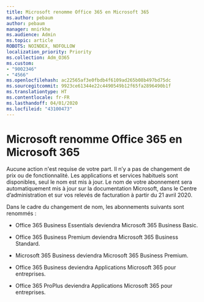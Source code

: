 ```yaml
---
title: Microsoft renomme Office 365 en Microsoft 365
ms.author: pebaum
author: pebaum
manager: mnirkhe
ms.audience: Admin
ms.topic: article
ROBOTS: NOINDEX, NOFOLLOW
localization_priority: Priority
ms.collection: Adm_O365
ms.custom:
- "9002346"
- "4566"
ms.openlocfilehash: ac22565af3e0fbdb4f6109ad265b08b497bd75dc
ms.sourcegitcommit: 9923ce61344e22c4490549b12f65fa2896490b1f
ms.translationtype: HT
ms.contentlocale: fr-FR
ms.lasthandoff: 04/01/2020
ms.locfileid: "43100473"
---
```

# <a name="microsoft-is-renaming-office-365-to-microsoft-365"></a>Microsoft renomme Office 365 en Microsoft 365

Aucune action n'est requise de votre part. Il n’y a pas de changement de prix ou de fonctionnalité. Les applications et services habituels sont disponibles, seul le nom est mis à jour. Le nom de votre abonnement sera automatiquement mis à jour sur la documentation Microsoft, dans le Centre d’administration et sur vos relevés de facturation à partir du 21 avril 2020.

Dans le cadre du changement de nom, les abonnements suivants sont renommés :

- Office 365 Business Essentials deviendra Microsoft 365 Business Basic.

- Office 365 Business Premium deviendra Microsoft 365 Business Standard.

- Microsoft 365 Business deviendra Microsoft 365 Business Premium.

- Office 365 Business deviendra Applications Microsoft 365 pour entreprises.

- Office 365 ProPlus deviendra Applications Microsoft 365 pour entreprises.
